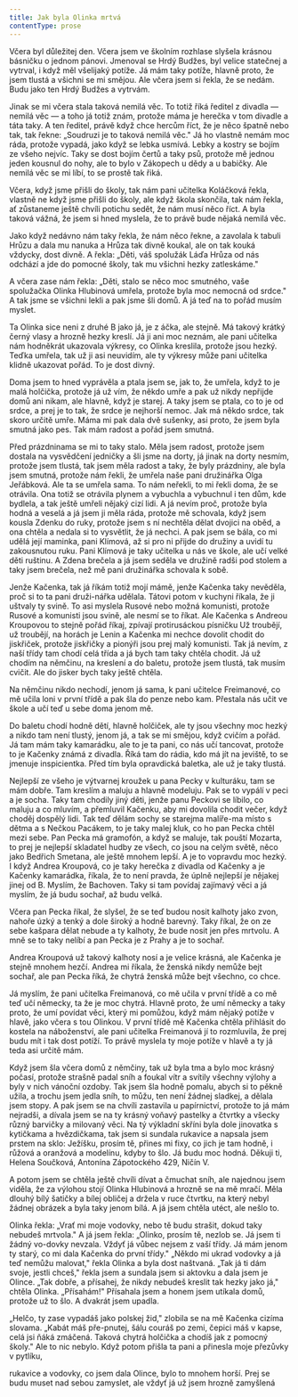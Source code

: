 ```yaml
---
title: Jak byla Olinka mrtvá
contentType: prose
---
```


<section>

Včera byl důležitej den. Včera jsem ve školním rozhlase slyšela krásnou básničku o jednom pánovi. Jmenoval se Hrdý Budžes, byl velice statečnej a vytrval, i když měl všelijaký potíže. Já mám taky potíže, hlavně proto, že jsem tlustá a všichni se mi smějou. Ale včera jsem si řekla, že se nedám. Budu jako ten Hrdý Budžes a vytrvám.

Jinak se mi včera stala taková nemilá věc. To totiž říká ředitel z divadla — nemilá věc — a toho já totiž znám, protože máma je herečka v tom divadle a táta taky. A ten ředitel, právě když chce hercům říct, že je něco špatně nebo tak, tak řekne: „Soudruzi je to taková nemilá věc." Já ho vlastně nemám moc ráda, protože vypadá, jako když se lebka usmívá. Lebky a kostry se bojím ze všeho nejvíc. Taky se dost bojím čertů a taky psů, protože mě jednou jeden kousnul do nohy, ale to bylo v Zákopech u dědy a u babičky. Ale nemilá věc se mi líbí, to se prostě tak řiká.

Včera, když jsme přišli do školy, tak nám pani učitelka Koláčková řekla, vlastně ne když jsme přišli do školy, ale když škola skončila, tak nám řekla, ať zůstaneme ještě chvíli potichu sedět, že nám musí něco říct. A byla taková vážná, že jsem si hned myslela, že to právě bude nějaká nemilá věc.

Jako když nedávno nám taky řekla, že nám něco řekne, a zavolala k tabuli Hrůzu a dala mu nanuka a Hrůza tak divně koukal, ale on tak kouká vždycky, dost divně. A řekla: „Děti, váš spolužák Láďa Hrůza od nás odchází a jde do pomocné školy, tak mu všichni hezky zatleskáme."

A včera zase nám řekla: „Děti, stalo se něco moc smutného, vaše spolužačka Olinka Hlubinová umřela, protože byla moc nemocná od srdce." A tak jsme se všichni lekli a pak jsme šli domů. A já teď na to pořád musím myslet.

Ta Olinka sice neni z druhé B jako já, je z áčka, ale stejně. Má takový krátký černý vlasy a hrozně hezky kreslí. Já ji ani moc neznám, ale pani učitelka nám hodněkrát ukazovala výkresy, co Olinka kreslila, protože jsou hezký. Teďka umřela, tak už ji asi neuvidím, ale ty výkresy může pani učitelka klidně ukazovat pořád. To je dost divný.

Doma jsem to hned vyprávěla a ptala jsem se, jak to, že umřela, když to je malá holčička, protože já už vím, že někdo umře a pak už nikdy nepřijde domů ani nikam, ale hlavně, když je starej. A taky jsem se ptala, co to je od srdce, a prej je to tak, že srdce je nejhorší nemoc. Jak má někdo srdce, tak skoro určitě umře. Máma mi pak dala dvě sušenky, asi proto, že jsem byla smutná jako pes. Tak mám radost a pořád jsem smutná.

Před prázdninama se mi to taky stalo. Měla jsem radost, protože jsem dostala na vysvědčení jedničky a šli jsme na dorty, já jinak na dorty nesmím, protože jsem tlustá, tak jsem měla radost a taky, že byly prázdniny, ale byla jsem smutná, protože nám řekli, že umřela naše pani družinářka Olga Jeřábková. Ale ta se umřela sama. To nám neřekli, to mi řekli doma, že se otrávila. Ona totiž se otrávila plynem a vybuchla a vybuchnul i ten dům, kde bydlela, a tak ještě umřeli nějaký cizí lidi. A já nevím proč, protože byla hodná a veselá a já jsem ji měla ráda, protože mě schovala, když jsem kousla Zdenku do ruky, protože jsem s ní nechtěla dělat dvojici na oběd, a ona chtěla a nedala si to vysvětlit, že já nechci. A pak jsem se bála, co mi udělá její maminka, pani Klímová, až si pro ni přijde do družiny a uvidí tu zakousnutou ruku. Pani Klímová je taky učitelka u nás ve škole, ale učí velké děti ruštinu. A Zdena brečela a já jsem seděla ve družině radši pod stolem a taky jsem brečela, než mě pani družinářka schovala k sobě.

Jenže Kačenka, tak já říkám totiž mojí mámě, jenže Kačenka taky nevěděla, proč si to ta pani druži-nářka udělala. Tátovi potom v kuchyni říkala, že ji uštvaly ty svině. To asi myslela Rusové nebo možná komunisti, protože Rusové a komunisti jsou svině, ale nesmí se to říkat. Ale Kačenka s Andreou Kroupovou to stejně pořád říkaj, zpívají protirusáckou písničku Už troubějí, už troubějí, na horách je Lenin a Kačenka mi nechce dovolit chodit do jiskřiček, protože jiskřičky a pionýři jsou prej malý komunisti. Tak já nevím, z naší třídy tam chodí celá třída a já bych tam taky chtěla chodit. Já už chodím na němčinu, na kreslení a do baletu, protože jsem tlustá, tak musím cvičit. Ale do jisker bych taky ještě chtěla.

Na němčinu nikdo nechodí, jenom já sama, k pani učitelce Freimanové, co mě učila loni v první třídě a pak šla do penze nebo kam. Přestala nás učit ve škole a učí teď u sebe doma jenom mě.

Do baletu chodí hodně dětí, hlavně holčiček, ale ty jsou všechny moc hezký a nikdo tam není tlustý, jenom já, a tak se mi smějou, když cvičím a pořád. Já tam mám taky kamarádku, ale to je ta pani, co nás učí tancovat, protože to je Kačenky známá z divadla. Říká tam do rádia, kdo má jít na jeviště, to se jmenuje inspicientka. Před tím byla opravdická baletka, ale už je taky tlustá.

Nejlepší ze všeho je výtvarnej kroužek u pana Pecky v kulturáku, tam se mám dobře. Tam kreslím a maluju a hlavně modeluju. Pak se to vypálí v peci a je socha. Taky tam chodily jiný děti, jenže panu Peckovi se líbilo, co maluju a co mluvím, a přemluvil Kačenku, aby mi dovolila chodit večer, když choděj dospělý lidi. Tak teď dělám sochy se starejma malíře-ma místo s dětma a s Nečkou Pacákem, to je taky malej kluk, co ho pan Pecka chtěl mezi sebe. Pan Pecka má gramofón, a když se maluje, tak pouští Mozarta, to prej je nejlepší skladatel hudby ze všech, co jsou na celým světě, něco jako Bedřich Smetana, ale ještě mnohem lepší. A je to vopravdu moc hezký. I když Andrea Kroupová, co je taky herečka z divadla od Kačenky a je Kačenky kamarádka, říkala, že to není pravda, že úplně nejlepší je nějakej jinej od B. Myslím, že Bachoven. Taky si tam povídaj zajímavý věci a já myslím, že já budu sochař, až budu velká.

Včera pan Pecka říkal, že slyšel, že se teď budou nosit kalhoty jako zvon, nahoře úzký a tenký a dole široký a hodně barevný. Taky říkal, že on ze sebe kašpara dělat nebude a ty kalhoty, že bude nosit jen přes mrtvolu. A mně se to taky nelíbí a pan Pecka je z Prahy a je to sochař.

Andrea Kroupová už takový kalhoty nosí a je velice krásná, ale Kačenka je stejně mnohem hezčí. Andrea mi říkala, že ženská nikdy nemůže bejt sochař, ale pan Pecka říká, že chytrá ženská může bejt všechno, co chce.

Já myslím, že pani učitelka Freimanová, co mě učila v první třídě a co mě teď učí německy, ta že je moc chytrá. Hlavně proto, že umí německy a taky proto, že umí povídat věci, který mi pomůžou, když mám nějaký potíže v hlavě, jako včera s tou Olinkou. V první třídě mě Kačenka chtěla přihlásit do kostela na náboženství, ale pani učitelka Freimanová jí to rozmluvila, že prej budu mít i tak dost potíží. To právě myslela ty moje potíže v hlavě a ty já teda asi určitě mám.

Když jsem šla včera domů z němčiny, tak už byla tma a bylo moc krásný počasí, protože strašně padal sníh a foukal vítr a svítily všechny výlohy a byly v nich vánoční ozdoby. Tak jsem šla hodně pomalu, abych si to pěkně užila, a trochu jsem jedla sníh, to můžu, ten není žádnej sladkej, a dělala jsem stopy. A pak jsem se na chvíli zastavila u papírnictví, protože to já mám nejradši, a dívala jsem se na ty krásný voňavý pastelky a čtvrtky a všecky různý barvičky a milovaný věci. Na tý výkladní skříni byla dole jinovatka s kytičkama a hvězdičkama, tak jsem si sundala rukavice a napsala jsem prstem na sklo: Ježíšku, prosím tě, přines mi fixy, co jich je tam hodně, i růžová a oranžová a modelínu, kdyby to šlo. Já budu moc hodná. Děkuji ti, Helena Součková, Antonína Zápotockého 429, Ničín V.

A potom jsem se chtěla ještě chvíli dívat a čmuchat sníh, ale najednou jsem viděla, že za výlohou stojí Olinka Hlubinová a hrozně se na mě mračí. Měla dlouhý bílý šatičky a bílej obličej a držela v ruce čtvrtku, na který nebyl žádnej obrázek a byla taky jenom bílá. A já jsem chtěla utéct, ale nešlo to.

Olinka řekla: „Vrať mi moje vodovky, nebo tě budu strašit, dokud taky nebudeš mrtvola." A já jsem řekla: „Olinko, prosím tě, nezlob se. Já jsem ti žádný vo-dovky nevzala. Vždyť já vůbec nejsem z vaší třídy. Já mám jenom ty starý, co mi dala Kačenka do první třídy." „Někdo mi ukrad vodovky a já teď nemůžu malovat," řekla Olinka a byla dost naštvaná. „Tak já ti dám svoje, jestli chceš," řekla jsem a sundala jsem si aktovku a dala jsem je Olince. „Tak dobře, a přísahej, že nikdy nebudeš kreslit tak hezky jako já," chtěla Olinka. „Přísahám!" Přísahala jsem a honem jsem utíkala domů, protože už to šlo. A dvakrát jsem upadla.

„Helčo, ty zase vypadáš jako polskej žid," zlobila se na mě Kačenka cizíma slovama. „Kabát máš pře-pnutej, šálu couráš po zemi, čepici máš v kapse, celá jsi ňáká zmáčená. Taková chytrá holčička a chodíš jak z pomocný školy." Ale to nic nebylo. Když potom přišla ta pani a přinesla moje přezůvky v pytlíku,

rukavice a vodovky, co jsem dala Olince, bylo to mnohem horší. Prej se budu muset nad sebou zamyslet, ale vždyť já už jsem hrozně zamyšlená

</section>

